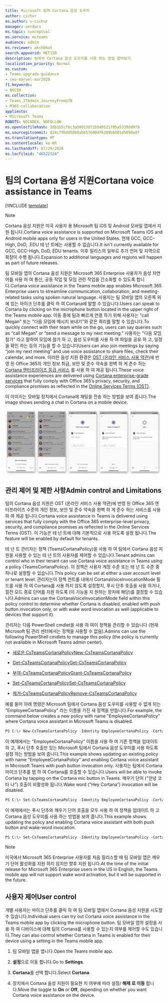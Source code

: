 ```yaml
---
title: Microsoft 팀의 Cortana 음성 도우미
author: cichur
ms.author: v-cichur
manager: serdars
ms.topic: conceptual
ms.service: msteams
audience: admin
ms.reviewer: akshbhat
search.appverid: MET150
description: 팀에서 Cortana 음성 도우미를 사용 하는 방법 알아보기
localization_priority: Normal
ms.custom:
- Teams-upgrade-guidance
- seo-marvel-mar2020
f1.keywords:
- NOCSH
ms.collection:
- Teams_ITAdmin_JourneyFromSfB
- M365-collaboration
appliesto:
- Microsoft Teams
ROBOTS: NOINDEX, NOFOLLOW
ms.openlocfilehash: 2db1b5cfbc3a50013872b540521f05a5339dd979
ms.sourcegitcommit: 824c79bd050b0abb576004f6209bb081d5090a8f
ms.translationtype: MT
ms.contentlocale: ko-KR
ms.lasthandoff: 07/29/2020
ms.locfileid: "46522324"
---
```

# <a name="cortana-voice-assistance-in-teams"></a><span data-ttu-id="f6937-103">팀의 Cortana 음성 지원</span><span class="sxs-lookup"><span data-stu-id="f6937-103">Cortana voice assistance in Teams</span></span>

[!INCLUDE [template](includes/preview-feature.md)]

> [!Note]
> <span data-ttu-id="f6937-104">Cortana 음성 지원은 미국 사용자 용 Microsoft 팀 iOS 및 Android 모바일 앱에서 지원 됩니다.</span><span class="sxs-lookup"><span data-stu-id="f6937-104">Cortana voice assistance is supported on Microsoft Teams iOS and Android mobile apps only for users in the United States.</span></span> <span data-ttu-id="f6937-105">현재 GCC, GCC-High, DoD, .EDU 테 넌 트에는 사용할 수 없습니다.</span><span class="sxs-lookup"><span data-stu-id="f6937-105">It isn't currently available for GCC, GCC-High, DoD, EDU tenants.</span></span> <span data-ttu-id="f6937-106">이후 릴리스의 일부로 추가 언어 및 지역으로 확장이 수행 됩니다.</span><span class="sxs-lookup"><span data-stu-id="f6937-106">Expansion to additional languages and regions will happen as part of future releases.</span></span>

<span data-ttu-id="f6937-107">팀 모바일 앱의 Cortana 음성 지원은 Microsoft 365 Enterprise 사용자가 음성 자연어를 사용 하 여 통신, 공동 작업 및 모임 관련 작업을 간소화할 수 있도록 합니다.</span><span class="sxs-lookup"><span data-stu-id="f6937-107">Cortana voice assistance in the Teams mobile app enables Microsoft 365 Enterprise users to streamline communication, collaboration, and meeting-related tasks using spoken natural language.</span></span> <span data-ttu-id="f6937-108">사용자는 팀 모바일 앱의 오른쪽 위에 있는 마이크 단추를 클릭 하 여 Cortana에 말할 수 있습니다.</span><span class="sxs-lookup"><span data-stu-id="f6937-108">Users can speak to Cortana by clicking on the microphone button located in the upper right of the Teams mobile app.</span></span> <span data-ttu-id="f6937-109">이동 중에 팀과 빠르게 연결 하기 위해 사용자는 "call Megan" 또는 "다음 모임에 메시지 보내기"와 같은 쿼리를 말할 수 있습니다.</span><span class="sxs-lookup"><span data-stu-id="f6937-109">To quickly connect with their team while on the go, users can say queries such as “call Megan” or “send a message to my next meeting.”</span></span> <span data-ttu-id="f6937-110">사용자는 "다음 모임 참가" 라고 말하여 모임에 참가 하 고, 음성 도우미를 사용 하 여 파일을 공유 하 고, 일정을 확인 하는 등의 기능을 할 수 있습니다</span><span class="sxs-lookup"><span data-stu-id="f6937-110">Users can also join meetings by saying “join my next meeting” and use voice assistance to share files, check their calendar, and more.</span></span> <span data-ttu-id="f6937-111">이러한 음성 지원 환경은 [OST (온라인 서비스 사용 약관)](https://www.microsoft.com/licensing/product-licensing/products?rtc=1)에 반영 된 Office 365의 개인 정보 취급, 보안 및 준수 약속을 완벽 하 게 준수 하는 [Cortana 엔터프라이즈 등급 서비스](https://docs.microsoft.com/microsoft-365/admin/misc/cortana-integration?view=o365-worldwide) 를 사용 하 여 제공 됩니다.</span><span class="sxs-lookup"><span data-stu-id="f6937-111">These voice assistance experiences are delivered using [Cortana enterprise-grade services](https://docs.microsoft.com/microsoft-365/admin/misc/cortana-integration?view=o365-worldwide) that fully comply with Office 365’s privacy, security, and compliance promises as reflected in the [Online Services Terms (OST)](https://www.microsoft.com/licensing/product-licensing/products?rtc=1).</span></span>

<span data-ttu-id="f6937-112">이 이미지는 모바일 장치에서 Cortana에 채팅을 전송 하는 방법을 보여 줍니다.</span><span class="sxs-lookup"><span data-stu-id="f6937-112">The image shows sending a chat in Cortana on a mobile device.</span></span>

![이미지는 Cortana 채팅 세션을 보여 주는 모바일 화면 순서를 표시 합니다.](media/cortana-on-teams-mobile.png)

## <a name="admin-control-and-limitations"></a><span data-ttu-id="f6937-114">관리 제어 및 제한 사항</span><span class="sxs-lookup"><span data-stu-id="f6937-114">Admin control and Limitations</span></span>

<span data-ttu-id="f6937-115">팀의 Cortana 음성 지원은 OST (온라인 서비스 사용 약관)에 반영 된 Office 365 엔터프라이즈 수준의 개인 정보, 보안 및 준수 약속을 완벽 하 게 준수 하는 서비스를 사용 하 여 제공 됩니다.</span><span class="sxs-lookup"><span data-stu-id="f6937-115">Cortana voice assistance in Teams is delivered using services that fully comply with the Office 365 enterprise-level privacy, security, and compliance promises as reflected in the Online Services Terms (OST).</span></span> <span data-ttu-id="f6937-116">이 기능은 테 넌 트에 대해 기본적으로 사용 하도록 설정 됩니다.</span><span class="sxs-lookup"><span data-stu-id="f6937-116">The feature will be enabled by default for tenants.</span></span>

<span data-ttu-id="f6937-117">테 넌 트 관리자는 정책 (TeamsCortanaPolicy)을 사용 하 여 팀에서 Cortana 음성 지원을 사용할 수 있는 테 넌 트의 사용자를 제어할 수 있습니다.</span><span class="sxs-lookup"><span data-stu-id="f6937-117">Tenant admins can control who in their tenant can use Cortana voice assistance in Teams using a policy (TeamsCortanaPolicy).</span></span> <span data-ttu-id="f6937-118">이 정책은 사용자 계정 수준 또는 테 넌 트 수준 중 하나로 설정할 수 있습니다.</span><span class="sxs-lookup"><span data-stu-id="f6937-118">This policy can be set at either a user account level or tenant level.</span></span> <span data-ttu-id="f6937-119">관리자는이 정책 컨트롤 내에서 CortanaVoiceInvocationMode 필드를 사용 하 여 Cortana를 사용 하지 않도록 설정할지, 푸시 단추 호출을 사용 하거나, 절전 모드 종료 단어를 지원 하도록 (이 기능을 지 원하는 장치에 해당)를 결정할 수 있습니다.</span><span class="sxs-lookup"><span data-stu-id="f6937-119">Admins can use the CortanaVoiceInvocationMode field within this policy control to determine whether Cortana is disabled, enabled with push button invocation only, or with wake word invocation as well (applicable to devices that support it).</span></span>

<span data-ttu-id="f6937-120">관리자는 다음 PowerShell cmdlet을 사용 하 여이 정책을 관리할 수 있습니다 (현재 Microsoft 팀 관리 센터에서는 정책을 사용할 수 없음).</span><span class="sxs-lookup"><span data-stu-id="f6937-120">Admins can use the following PowerShell cmdlets to manage this policy (the policy is currently not available in Microsoft Teams admin center).</span></span>

- [<span data-ttu-id="f6937-121">새로운 CsTeamsCortanaPolicy</span><span class="sxs-lookup"><span data-stu-id="f6937-121">New-CsTeamsCortanaPolicy</span></span>](https://docs.microsoft.com/powershell/module/skype/New-CsTeamsCortanaPolicy)

- [<span data-ttu-id="f6937-122">Get-CsTeamsCortanaPolicy</span><span class="sxs-lookup"><span data-stu-id="f6937-122">Get-CsTeamsCortanaPolicy</span></span>](https://docs.microsoft.com/powershell/module/skype/Set-CsTeamsCortanaPolicy)

- [<span data-ttu-id="f6937-123">부여-CsTeamsCortanaPolicy</span><span class="sxs-lookup"><span data-stu-id="f6937-123">Grant-CsTeamsCortanaPolicy</span></span>](https://docs.microsoft.com/powershell/module/skype/Grant-CsTeamsCortanaPolicy)

- [<span data-ttu-id="f6937-124">Set-CsTeamsCortanaPolicy</span><span class="sxs-lookup"><span data-stu-id="f6937-124">Set-CsTeamsCortanaPolicy</span></span>](https://docs.microsoft.com/powershell/module/skype/Set-CsTeamsCortanaPolicy)

- [<span data-ttu-id="f6937-125">제거-CsTeamsCortanaPolicy</span><span class="sxs-lookup"><span data-stu-id="f6937-125">Remove-CsTeamsCortanaPolicy</span></span>](https://docs.microsoft.com/powershell/module/skype/Remove-CsTeamsCortanaPolicy)

<span data-ttu-id="f6937-126">예를 들어 아래 명령은 Microsoft 팀에서 Cortana 음성 도우미를 사용할 수 없게 되는 "EmployeeCortanaPolicy" 라는 이름을 가진 새 정책을 만듭니다.</span><span class="sxs-lookup"><span data-stu-id="f6937-126">For example, the command below creates a new policy with name "EmployeeCortanaPolicy" where Cortana voice assistant in Microsoft Teams is disabled.</span></span>  

```PowerShell
PS C:\> New-CsTeamsCortanaPolicy -Identity EmployeeCortanaPolicy -CortanaVoiceInvocationMode Disabled
```

<span data-ttu-id="f6937-127">이 예제에서는 "EmployeeCortanaPolicy" 이름을 사용 하 여 기존 정책을 업데이트 하 고, 푸시 단추 호출만 있는 Microsoft 팀에서 Cortana 음성 도우미를 사용 하도록 설정 하는 방법을 보여 줍니다.</span><span class="sxs-lookup"><span data-stu-id="f6937-127">This example shows updating an existing policy with name "EmployeeCortanaPolicy" and enabling Cortana voice assistant in Microsoft Teams with push button invocation only.</span></span> <span data-ttu-id="f6937-128">사용자는 팀에서 Cortana 마이크 단추를 탭 하 여 Cortana를 호출할 수 있습니다.</span><span class="sxs-lookup"><span data-stu-id="f6937-128">Users will be able to invoke Cortana by tapping on the Cortana mic button in Teams.</span></span> <span data-ttu-id="f6937-129">깨우기 단어 ("안녕 코타 나") 호출이 비활성화 됩니다.</span><span class="sxs-lookup"><span data-stu-id="f6937-129">Wake word ("Hey Cortana”) invocation will be disabled.</span></span>  

```PowerShell
PS C:\> Set-CsTeamsCortanaPolicy -Identity EmployeeCortanaPolicy -CortanaVoiceInvocationMode PushToTalkUserOverride
```

<span data-ttu-id="f6937-130">이 예제에서는 푸시 단추와 깨우기 단어 호출을 모두 사용 하 여 정책을 업데이트 하 고 Cortana 음성 도우미를 사용 하는 방법을 보여 줍니다.</span><span class="sxs-lookup"><span data-stu-id="f6937-130">This example shows updating the policy and enabling Cortana voice assistant with both push button and wake-word invocation.</span></span>

```PowerShell
PS C:\> Set-CsTeamsCortanaPolicy -Identity EmployeeCortanaPolicy -CortanaVoiceInvocationMode WakeWordPushToTalkUserOverride
```

> [!Note]
> <span data-ttu-id="f6937-131">미국에서 Microsoft 365 Enterprise 사용자를 처음 릴리스할 때 팀 모바일 앱은 깨우기 단어 활성화를 지원 하지 않지만 향후 지원 됩니다.</span><span class="sxs-lookup"><span data-stu-id="f6937-131">At the time of the initial release for Microsoft 365 Enterprise users in the US in English, the Teams mobile app will not support wake word activation, but it will be supported in the future.</span></span>

## <a name="user-control"></a><span data-ttu-id="f6937-132">사용자 제어</span><span class="sxs-lookup"><span data-stu-id="f6937-132">User control</span></span>

<span data-ttu-id="f6937-133">개별 사용자는 마이크 단추를 클릭 하 여 팀 모바일 앱에서 Cortana 음성 지원을 시도할 수 있습니다.</span><span class="sxs-lookup"><span data-stu-id="f6937-133">Individual users can try out Cortana voice assistance in the Teams mobile app by clicking the microphone button.</span></span> <span data-ttu-id="f6937-134">팀 모바일 앱의 설정을 사용 하 여 디바이스에 대해 팀의 Cortana를 사용할 수 있는지 여부를 제어할 수도 있습니다.</span><span class="sxs-lookup"><span data-stu-id="f6937-134">They can also control whether Cortana in Teams is enabled for their device using a setting in the Teams mobile app.</span></span>

1. <span data-ttu-id="f6937-135">팀 모바일 앱을 엽니다.</span><span class="sxs-lookup"><span data-stu-id="f6937-135">Open the Teams mobile app.</span></span>

2. <span data-ttu-id="f6937-136">**설정**으로 이동 합니다.</span><span class="sxs-lookup"><span data-stu-id="f6937-136">Go to **Settings**.</span></span>

3. <span data-ttu-id="f6937-137">**Cortana**를 선택 합니다.</span><span class="sxs-lookup"><span data-stu-id="f6937-137">Select **Cortana**.</span></span>

4. <span data-ttu-id="f6937-138">장치에서 Cortana 음성 지원이 필요한 지 여부에 따라 설정/ **해제** **로 이동** 합니다.</span><span class="sxs-lookup"><span data-stu-id="f6937-138">Move the toggle to **On** or **Off**, depending on whether you want Cortana voice assistance on the device.</span></span>
